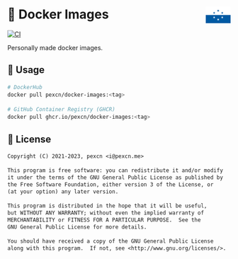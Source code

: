# 🐳 Docker Images<img src="https://raw.githubusercontent.com/pexcn/pexcn/master/flag.png" width="56px" align="right">

[![CI](https://github.com/pexcn/docker-images/workflows/CI/badge.svg)](https://github.com/pexcn/docker-images/actions)

Personally made docker images.

## 📔 Usage

```sh
# DockerHub
docker pull pexcn/docker-images:<tag>

# GitHub Container Registry (GHCR)
docker pull ghcr.io/pexcn/docker-images:<tag>
```

## 📝 License

```
Copyright (C) 2021-2023, pexcn <i@pexcn.me>

This program is free software: you can redistribute it and/or modify
it under the terms of the GNU General Public License as published by
the Free Software Foundation, either version 3 of the License, or
(at your option) any later version.

This program is distributed in the hope that it will be useful,
but WITHOUT ANY WARRANTY; without even the implied warranty of
MERCHANTABILITY or FITNESS FOR A PARTICULAR PURPOSE.  See the
GNU General Public License for more details.

You should have received a copy of the GNU General Public License
along with this program.  If not, see <http://www.gnu.org/licenses/>.
```
